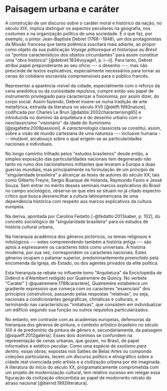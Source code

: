 Paisagem urbana e caráter
=========================

A construção de um discurso sobre o caráter moral e histórico da
nação, no século XIX, implica distinguir os aspectos peculiares na
geografia, nos costumes e na organização política de uma sociedade.
É o que faz, por exemplo, o pintor Jean-Baptiste Debret (1768--1848),
um dos protagonistas da Missão francesa que tanta polêmica suscitará
mais adiante, ao propor como objeto da sua publicação *Voyage
pittoresque et historique au Brésil* os "pontos característicos dos
objetos circundantes" para assim constituir uma "obra histórica"
[@debret:1834voyage1, p. i--ii]. Para tanto, Debret atribui papel
preponderante ao seu ofício --- o desenho ---, mas não prescinde de
textos explicativos, especialmente necessários para tornar as cenas do
cotidiano escravista compreensíveis para o público francês.

Representar a aparência visível da cidade, especialmente com o reforço
da cena anedótica ou da curiosidade repulsiva, cumpre então seu papel
de instrumento privilegiado para caracterizar a fisionomia, por assim
dizer, do corpo social. Assim fazendo, Debret insere-se numa tradição
de arte metafórica, extraída da literatura no século XVII
[@delft:1993nature], codificada por Charles Le Brun
[@dabbs:2002characterising65] e introduzida no domínio da arquitetura
e do desenho urbano com o neoclassicismo "visionário" da idade do
Iluminismo [@pigafetta:2009passioni].
A *caracteriologia* classicista se constitui, assim, sobre a visão de
mundo cartesiana de uma natureza --- inclusive humana --- imutável,
arcabouço sobre o qual erigem-se as particularidades nacionais e
individuais.

No longo caminho trilhado pelos "estudos brasileiros" desde então, a
simples exposição das particularidades nacionais tem degenerado não
tanto no rumo dos nacionalismos militantes que levaram a Europa a duas
guerras mundiais, mas principalmente na formulação de um princípio de
"singularidade brasileira" a alicerçar as teses de autores do século
XX, tais como Gilberto Freyre, Sergio Buarque de Holanda, Raymundo
Faoro e Jessé Souza. Sem entrar no mérito desses seminais marcos
explicativos do Brasil no campo sociológico, observa-se que eles se
situam no já citado espectro crítico que busca desvencilhar a cultura
latinoamericana de uma dependência histórica com respeito aos marcos
explicativos da cultura europeia.

Na deriva, apontada por Carolina Fedatto [-@fedatto:2013saber, p.
102], do conceito sociológico de "singularidade brasileira" para os
estudos de história cultural urbana,


Na hierarquia acadêmica dos gêneros pictóricos, os temas religiosos e
mitológicos --- estes compreendendo também a história antiga --- são
aptos a expressarem os caracteres tidos como universais. À história
moderna, por sua vez, correspondem os caracteres nacionais. Estes
gêneros ocupam o patamar superior, predominantemente preenchido pela
encomenda da Igreja, do Estado, ou dos agentes privados da elite
política.

Esta hierarquia se rebate no influente tomo "Arquitetura" da
Enciclopédia de Diderot e d'Alembert redigido por Quatremère de
Quincy. No verbete "Caráter" [-@quatremere:1788caractere], Quatremère
estabelece um gradiente expressivo que começa com os caracteres
"essenciais" dos princípios construtivos, passando pelas respostas
"relativas", ou seja, nacionais a condicionantes geográficas,
climáticas e culturais, e terminando nas características "imitativas",
que consistem em individualizar um edifício segundo sua função ou
outros requisitos particularizados. 

No entanto, em contraste com as academias europeias, defensoras da
hierarquia dos gêneros de pintura, o contexto artístico brasileiro no
século XIX é de predomínio da pintura de gênero e, secundariamente, da
paisagem [@squeff:2012galeria]. Esses dois domínios se confundem na
representação de cenas urbanas, que gozam, no Brasil, de papel
informativo e estético peculiar. Como uma espécie de *exotismo para
dentro*, essas obras, expostas nos Salões de Belas Artes ou compondo
coleções particulares, tecem um discurso político e etnográfico sobre
a cidade real vivenciada pelo artista e a civilização urbana por ele
imaginada. A literatura do início do século XX, programaticamente
comprometida com um projeto de modernização cultural, tem relativo
sucesso em relegar essa figuração da civilização oitocentista ao papel
de modorrento retrato do atraso nacional [@bernd:1992literatura].

